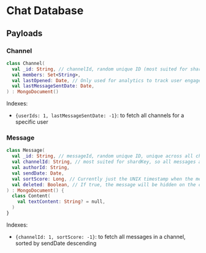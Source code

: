 # Chat Database

## Payloads

### Channel

```kotlin
class Channel(
  val _id: String, // channelId, random unique ID (most suited for shardKey)
  val members: Set<String>,
  val lastOpened: Date, // Only used for analytics to track user engagement
  val lastMessageSentDate: Date,
) : MongoDocument()
```

Indexes:
- `{userIds: 1, lastMessageSentDate: -1}`: to fetch all channels for a specific user

### Message

```kotlin
class Message(
  val _id: String, // messageId, random unique ID, unique across all channels
  val channelId: String, // most suited for shardKey, so all messages are on the same shard
  val authorId: String, 
  val sendDate: Date,
  val sortScore: Long, // Currently just the UNIX timestamp when the message was posted
  val deleted: Boolean, // If true, the message will be hidden on the client side
) : MongoDocument() {
  class Content(
    val textContent: String? = null,
  )
}
```

Indexes:
- `{channelId: 1, sortScore: -1}`: to fetch all messages in a channel, sorted by sendDate descending
